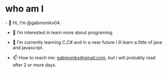<h1> who am I </h1>

<p>- 👋 Hi, I’m @gabmonikx04.  

- 👀 I’m interested in learn more about programing.  

- 🌱 I’m currently learning C,C# and in a near future i ill learn a little of java and javascript.  

- 📫 How to reach me: gabmonikx@gmail.com, but i will probably read after 2 or more days.  

</p>

<!---
gabmonikx04/gabmonikx04 is a ✨ special ✨ repository because its `README.md` (this file) appears on your GitHub profile.
You can click the Preview link to take a look at your changes.
--->
